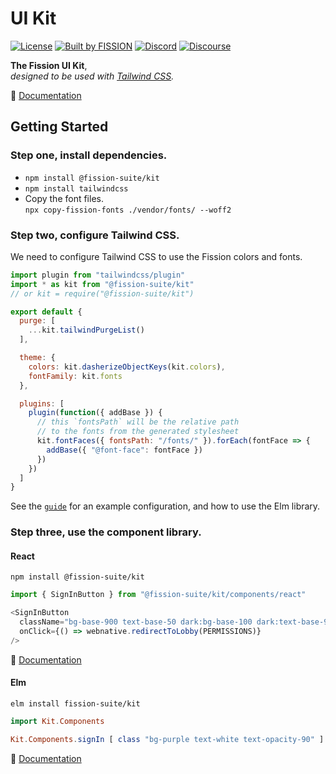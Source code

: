 # UI Kit

[![License](https://img.shields.io/badge/License-Apache%202.0-blue.svg)](https://github.com/fission-suite/blob/master/LICENSE)
[![Built by FISSION](https://img.shields.io/badge/⌘-Built_by_FISSION-purple.svg)](https://fission.codes)
[![Discord](https://img.shields.io/discord/478735028319158273.svg)](https://discord.gg/zAQBDEq)
[![Discourse](https://img.shields.io/discourse/https/talk.fission.codes/topics)](https://talk.fission.codes)

__The Fission UI Kit__,  
_designed to be used with [Tailwind CSS](https://tailwindcss.com)._

📖 [Documentation](https://kit.fission.app/docs/)



## Getting Started

### Step one, install dependencies.

* `npm install @fission-suite/kit`
* `npm install tailwindcss`
* Copy the font files.  
  `npx copy-fission-fonts ./vendor/fonts/ --woff2`


### Step two, configure Tailwind CSS.

We need to configure Tailwind CSS to use the Fission colors and fonts.  

```js
import plugin from "tailwindcss/plugin"
import * as kit from "@fission-suite/kit"
// or kit = require("@fission-suite/kit")

export default {
  purge: [
    ...kit.tailwindPurgeList()
  ],

  theme: {
    colors: kit.dasherizeObjectKeys(kit.colors),
    fontFamily: kit.fonts
  },

  plugins: [
    plugin(function({ addBase }) {
      // this `fontsPath` will be the relative path
      // to the fonts from the generated stylesheet
      kit.fontFaces({ fontsPath: "/fonts/" }).forEach(fontFace => {
        addBase({ "@font-face": fontFace })
      })
    })
  ]
}
```

See the [`guide`](./guide/) for an example configuration, and how to use the Elm library.


### Step three, use the component library.

#### React

```shell
npm install @fission-suite/kit
```

```js
import { SignInButton } from "@fission-suite/kit/components/react"

<SignInButton
  className="bg-base-900 text-base-50 dark:bg-base-100 dark:text-base-900"
  onClick={() => webnative.redirectToLobby(PERMISSIONS)}
/>
```

📖 [Documentation](https://kit.fission.app/docs/react/)

#### Elm

```shell
elm install fission-suite/kit
```

```elm
import Kit.Components

Kit.Components.signIn [ class "bg-purple text-white text-opacity-90" ]
```

📖 [Documentation](https://package.elm-lang.org/packages/fission-suite/kit/latest/)
